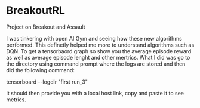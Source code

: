 # BreakoutRL
Project on Breakout and Assault

I was tinkering with open AI Gym and seeing how these new algorithms performed. This definetly helped me more to understand algorithms such as DQN.
To get a tensorbaord graph so show you the average episode reward as well as average episode lenght and other mertrics.
What I did was go to the directory using command prompt where the logs are stored and then did the following command:


tensorboard --logdir "first run_3"


It should then provide you with a local host link, copy and paste it to see metrics.
